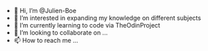 - 👋 Hi, I’m @Julien-Boe
- 👀 I’m interested in expanding my knowledge on different subjects
- 🌱 I’m currently learning to code via TheOdinProject
- 💞️ I’m looking to collaborate on ...
- 📫 How to reach me ...

<!---
Julien-Boe/Julien-Boe is a ✨ special ✨ repository because its `README.md` (this file) appears on your GitHub profile.
You can click the Preview link to take a look at your changes.
--->
